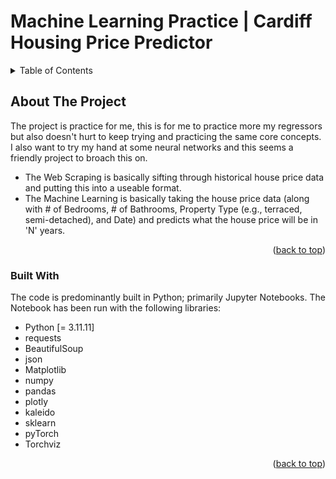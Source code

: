 # Machine Learning Practice | Cardiff Housing Price Predictor

<!-- Credit to: https://github.com/othneildrew/Best-README-Template/blob/main/README.md for the Template <3 -->
<!-- Improved compatibility of back to top link: See: https://github.com/othneildrew/Best-README-Template/pull/73 -->
<a id="readme-top"></a>
<!--
*** Thanks for checking out the Best-README-Template. If you have a suggestion
*** that would make this better, please fork the repo and create a pull request
*** or simply open an issue with the tag "enhancement".
*** Don't forget to give the project a star!
*** Thanks again! Now go create something AMAZING! :D
-->

<!-- TABLE OF CONTENTS -->
<details>
  <summary>Table of Contents</summary>
  <ol>
    <li>
      <a href="#about-the-project">About The Project</a>
      <ul>
        <li><a href="#built-with">Built With</a></li>
      </ul>
    </li>
  </ol>
</details>



<!-- ABOUT THE PROJECT -->
## About The Project

The project is practice for me, this is for me to practice more my regressors but also doesn't hurt to keep trying and practicing the same core concepts. I also want to try my hand at some neural networks and this seems a friendly project to broach this on.

- The Web Scraping is basically sifting through historical house price data and putting this into a useable format.
- The Machine Learning is basically taking the house price data (along with # of Bedrooms, # of Bathrooms, Property Type (e.g., terraced, semi-detached), and Date) and predicts what the house price will be in 'N' years.


<p align="right">(<a href="#readme-top">back to top</a>)</p>



### Built With
The code is predominantly built in Python; primarily Jupyter Notebooks.
The Notebook has been run with the following libraries:
* Python [= 3.11.11]
* requests
* BeautifulSoup
* json
* Matplotlib
* numpy
* pandas
* plotly
* kaleido
* sklearn
* pyTorch
* Torchviz
<p align="right">(<a href="#readme-top">back to top</a>)</p>

